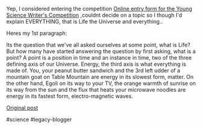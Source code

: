 <!--
date: '2005-02-25'
published: true
slug: 2005-02-online-entry-form-for-young-science
time_to_read: 5
title: Online entry form for the Young Science Writer's Competition
-->

Yep, I considered entering the competition [Online entry form for the Young Science Writer's Competition](http://www.fest.org.za/sciencewriters/entry_online.shtml) ,couldnt decide on a topic so I though I'd explain EVERYTHING, that is Life the Universe and everything..  
  
Heres my 1st paragraph:  
  
Its the question that we've all asked ourselves at some point, what is Life? But how many have started answering the question by first asking, what is a point? A point is a position in time and an instance in time, two of the three defining axis of our Universe. Energy, the third axis is what everything is made of. You, your peanut butter sandwich and the 3rd left udder of a mountain goat on Table Mountain are energy in its slowest form, matter. On the other hand, Egoli on its way to your TV, the orange warmth of sunrise on its way from the sun and the flux that heats your microwave noodles are energy in its fastest form, electro-magnetic waves.

[Original post](https://ysfk.blogspot.com/2005/02/online-entry-form-for-young-science.html)

#science #legacy-blogger 